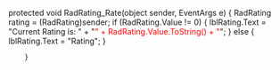  protected void RadRating_Rate(object sender, EventArgs e) 
        {
            RadRating rating = (RadRating)sender;
            if (RadRating.Value != 0)
            {
                lblRating.Text = "Current Rating is: " + "<span style='color:Red'>" + RadRating.Value.ToString() + "</span>";
            }
            else
            {
                lblRating.Text = "Rating";
            }

        }

